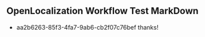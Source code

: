 ## OpenLocalization Workflow Test MarkDown
* aa2b6263-85f3-4fa7-9ab6-cb2f07c76bef 
thanks!<!--HONumber=Mar16_HO2-->
